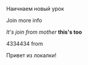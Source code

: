 Наичнаем новый урок 



Join more info

_It's join from mother_
__this's too__


4334434 from 


Привет из локалки!